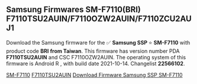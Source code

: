 <h2>Samsung Firmwares SM-F7110(BRI) F7110TSU2AUIN/F7110OZW2AUIN/F7110ZCU2AUJ1</h2>
Download the Samsung firmware for the ✅ <strong>Samsung SSP </strong> ⭐ <strong>SM-F7110</strong> with product code <strong>BRI</strong> <strong> from Taiwan</strong>. This firmware has version number PDA <strong>F7110TSU2AUIN</strong> and CSC F7110OZW2AUIN. The operating system of this firmware is Android R , with build date 2021-10-14. Changelist <strong>22566102</strong>.


[SM-F7110](https://samfirm.shop/samsung/model/SM-F7110)
[F7110TSU2AUIN](https://samfirm.shop/samsung/pda/F7110TSU2AUIN)
[Download Firmware Samsung SSP SM-F7110](https://samfirm.shop/samsung/firmware/464873)
